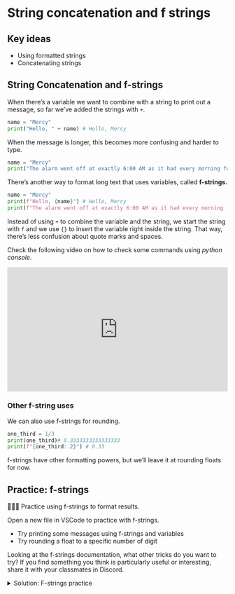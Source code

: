 # String concatenation and f strings

## Key ideas

- Using formatted strings
- Concatenating strings

## String Concatenation and f-strings

When there’s a variable we want to combine with a string to print out a message, so far we’ve added the strings with `+`.

```python
name = "Mercy"
print("Hello, " + name) # Hello, Mercy
```

When the message is longer, this becomes more confusing and harder to type.

```python
name = "Mercy"
print("The alarm went off at exactly 6:00 AM as it had every morning for the past five years. " + name + " began her morning and was ready to eat breakfast by 7:00 AM. The day appeared to be as normal as any other, and " + name + " was not expecting anything to change.")
```

There’s another way to format long text that uses variables, called **f-strings.**

```python
name = "Mercy"
print(f"Hello, {name}") # Hello, Mercy
print(f"The alarm went off at exactly 6:00 AM as it had every morning for the past five years. {name} began her morning and was ready to eat breakfast by 7:00 AM. The day appeared to be as normal as any other, and {name} was not expecting anything to change.")
```

Instead of using `+` to combine the variable and the string, we start the string with `f` and we use `{}` to insert the variable right inside the string. That way, there’s less confusion about quote marks and spaces.

Check the following video on how to check some commands using _python console_.

<div style="position: relative; padding-bottom: 56.25%; height: 0;"><iframe src="https://youtube.com/embed/feH5qOYtXgY" frameborder="0" webkitallowfullscreen mozallowfullscreen allowfullscreen style="position: absolute; top: 0; left: 0; width: 100%; height: 100%;"></iframe></div>


### Other f-string uses

We can also use f-strings for rounding.

```python
one_third = 1/3
print(one_third)# 0.3333333333333333
print(f"{one_third:.2}") # 0.33
```

f-strings have other formatting powers, but we’ll leave it at rounding floats for now.

## Practice: f-strings

<aside>

👩🏿‍💻 Practice using f-strings to format results.

</aside>

Open a new file in VSCode to practice with f-strings.

* Try printing some messages using f-strings and variables
* Try rounding a float to a specific number of digit

Looking at the f-strings documentation, what other tricks do you want to try? If
you find something you think is particularly useful or interesting, share it
with your classmates in Discord.

<details><summary>Solution: F-strings practice</summary>

```python
first_num = float(input("enter first number: "))
second_num = float(input("enter second number: "))

result = first_num / second_num

print(f"the result is {result:.3} ")
```

</details>
